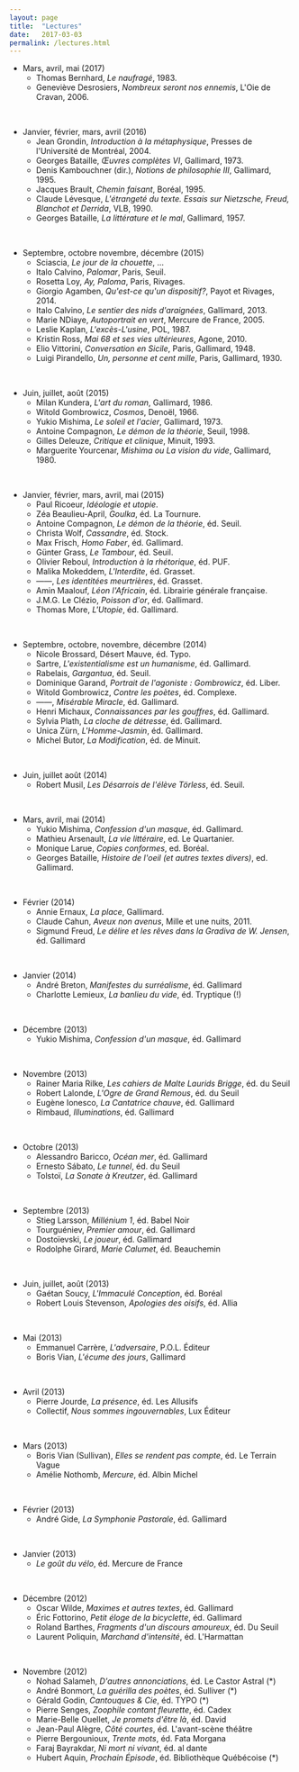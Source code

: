 ```yaml
---
layout: page
title:  "Lectures"
date:   2017-03-03
permalink: /lectures.html
---
```

- Mars, avril, mai (2017)
	* Thomas Bernhard, _Le naufragé_, 1983.
	* Geneviève Desrosiers, _Nombreux seront nos ennemis_, L'Oie de Cravan, 2006.

<br>

- Janvier, février, mars, avril (2016)
	* Jean Grondin, _Introduction à la métaphysique_, Presses de l'Université de Montréal, 2004.
	* Georges Bataille, _Œuvres complètes VI_, Gallimard, 1973.
	* Denis Kambouchner (dir.), _Notions de philosophie III_, Gallimard, 1995.
	* Jacques Brault, _Chemin faisant_, Boréal, 1995.
	* Claude Lévesque, _L'étrangeté du texte. Essais sur Nietzsche, Freud, Blanchot et Derrida_, VLB, 1990.
	* Georges Bataille, _La littérature et le mal_, Gallimard, 1957.

<br>

- Septembre, octobre novembre, décembre (2015)
	* Sciascia, _Le jour de la chouette_, ...
	* Italo Calvino, _Palomar_, Paris, Seuil.
	* Rosetta Loy, _Ay, Paloma_, Paris, Rivages.
	*  Giorgio Agamben, _Qu'est-ce qu'un dispositif?_, Payot et Rivages, 2014.
	* Italo Calvino, _Le sentier des nids d'araignées_, Gallimard, 2013.
	* Marie NDiaye, _Autoportrait en vert_, Mercure de France, 2005.
	* Leslie Kaplan, *L'excès-L'usine*, POL, 1987.
	* Kristin Ross, *Mai 68 et ses vies ultérieures*, Agone, 2010.
	* Elio Vittorini, *Conversation en Sicile*, Paris, Gallimard, 1948.
	* Luigi Pirandello, *Un, personne et cent mille*, Paris, Gallimard, 1930.

<br>

- Juin, juillet, août (2015)
	* Milan Kundera, _L'art du roman_, Gallimard, 1986.
	* Witold Gombrowicz, _Cosmos_, Denoël, 1966.
	* Yukio Mishima, _Le soleil et l'acier_, Gallimard, 1973.
	* Antoine Compagnon, _Le démon de la théorie_, Seuil, 1998.
	* Gilles Deleuze, _Critique et clinique_, Minuit, 1993.
	* Marguerite Yourcenar, _Mishima ou La vision du vide_, Gallimard, 1980.

<br>

- Janvier, février, mars, avril, mai (2015)
	* Paul Ricoeur, _Idéologie et utopie_.
	* Zéa Beaulieu-April, _Goulka_, éd. La Tournure.
	* Antoine Compagnon, _Le démon de la théorie_, éd. Seuil.
	* Christa Wolf, _Cassandre_, éd. Stock.
	* Max Frisch, _Homo Faber_, éd. Gallimard.
	* Günter Grass, _Le Tambour_, éd. Seuil.
	* Olivier Reboul, _Introduction à la rhétorique_, éd. PUF.
	* Malika Mokeddem, _L'Interdite_, éd. Grasset.
	* ——, _Les identitées meurtrières_, éd. Grasset.
	* Amin Maalouf, _Léon l'Africain_, éd. Librairie générale française.
	* J.M.G. Le Clézio, _Poisson d'or_, éd. Gallimard.
	* Thomas More, _L'Utopie_, éd. Gallimard.

<br>

- Septembre, octobre, novembre, décembre (2014)
	* Nicole Brossard, Désert Mauve, éd. Typo.
	* Sartre, _L'existentialisme est un humanisme_, éd. Gallimard.
	* Rabelais, _Gargantua_, éd. Seuil.
	* Dominique Garand, _Portrait de l'agoniste : Gombrowicz_, éd. Liber.
	* Witold Gombrowicz, _Contre les poètes_, éd. Complexe.
	* ——, _Misérable Miracle_, éd. Gallimard.
	* Henri Michaux, _Connaissances par les gouffres_, éd. Gallimard.
	* Sylvia Plath, _La cloche de détresse_, éd. Gallimard.
	* Unica Zürn, _L'Homme-Jasmin_, éd. Gallimard.
	* Michel Butor, _La Modification_, éd. de Minuit.

<br>

- Juin, juillet août (2014)
	* Robert Musil, _Les Désarrois de l'élève Törless_, éd. Seuil.

<br>

- Mars, avril, mai (2014)
	* Yukio Mishima, _Confession d'un masque_, éd. Gallimard.
	* Mathieu Arsenault, _La vie littéraire_, ed. Le Quartanier.
	* Monique Larue, _Copies conformes_, ed. Boréal.
	* Georges Bataille, _Histoire de l'oeil (et autres textes divers)_, ed. Gallimard.

<br>

- Février (2014)
	* Annie Ernaux, _La place_, Gallimard.
	* Claude Cahun, _Aveux non avenus_, Mille et une nuits, 2011.
	* Sigmund Freud, _Le délire et les rêves dans la Gradiva de W. Jensen_, éd. Gallimard

<br>

- Janvier (2014)
	* André Breton, _Manifestes du surréalisme_, éd. Gallimard
	* Charlotte Lemieux, _La banlieu du vide_, éd. Tryptique (!)

<br>

- Décembre (2013)
	* Yukio Mishima, _Confession d'un masque_, éd. Gallimard

<br>

- Novembre (2013)
	* Rainer Maria Rilke, _Les cahiers de Malte Laurids Brigge_, éd. du Seuil
	* Robert Lalonde, _L'Ogre de Grand Remous_, éd. du Seuil
	* Eugène Ionesco, _La Cantatrice chauve_, éd. Gallimard
	* Rimbaud, _Illuminations_, éd. Gallimard

<br>

- Octobre (2013)
	* Alessandro Baricco, _Océan mer_, éd. Gallimard
	* Ernesto Sábato, _Le tunnel_, éd. du Seuil
	* Tolstoï, _La Sonate à Kreutzer_, éd. Gallimard

<br>

- Septembre (2013)
	* Stieg Larsson, _Millénium 1_, éd. Babel Noir
	* Tourguéniev, _Premier amour_, éd. Gallimard
	* Dostoïevski, _Le joueur_, éd. Gallimard
	* Rodolphe Girard, _Marie Calumet_, éd. Beauchemin

<br>

- Juin, juillet, août (2013)
	* Gaétan Soucy, _L'Immaculé Conception_, éd. Boréal
	* Robert Louis Stevenson, _Apologies des oisifs_, éd. Allia

<br>

- Mai (2013)
	* Emmanuel Carrère, _L'adversaire_, P.O.L. Éditeur
	* Boris Vian, _L'écume des jours_, Gallimard

<br>

- Avril (2013)
	* Pierre Jourde, _La présence_, éd. Les Allusifs
	* Collectif, _Nous sommes ingouvernables_, Lux Éditeur

<br>

- Mars (2013)
	* Boris Vian (Sullivan), _Elles se rendent pas compte_, éd. Le Terrain Vague
	* Amélie Nothomb, _Mercure_, éd. Albin Michel

<br>

- Février (2013)
	* André Gide, _La Symphonie Pastorale_, éd. Gallimard

<br>

- Janvier (2013)
	* _Le goût du vélo_, éd. Mercure de France

<br>

- Décembre (2012)
	* Oscar Wilde, _Maximes et autres textes_, éd. Gallimard
	* Éric Fottorino, _Petit éloge de la bicyclette_, éd. Gallimard
	* Roland Barthes, _Fragments d'un discours amoureux_, éd. Du Seuil
	* Laurent Poliquin, _Marchand d'intensité_, éd. L'Harmattan


<br>

- Novembre (2012)
	* Nohad Salameh, _D'autres annonciations_, éd. Le Castor Astral (*)
	* André Bonmort, _La guérilla des poètes_, éd. Sulliver (*)
	* Gérald Godin, _Cantouques & Cie_, éd. TYPO (*)
	* Pierre Senges, _Zoophile contant fleurette_, éd. Cadex
	* Marie-Belle Ouellet, _Je promets d'être là_, éd. David
	* Jean-Paul Alègre, _Côté courtes_, éd. L'avant-scène théâtre
	* Pierre Bergounioux, _Trente mots_, éd. Fata Morgana
	* Faraj Bayrakdar, _Ni mort ni vivant_, éd. al dante
	* Hubert Aquin, _Prochain Épisode_, éd. Bibliothèque Québécoise (*)
